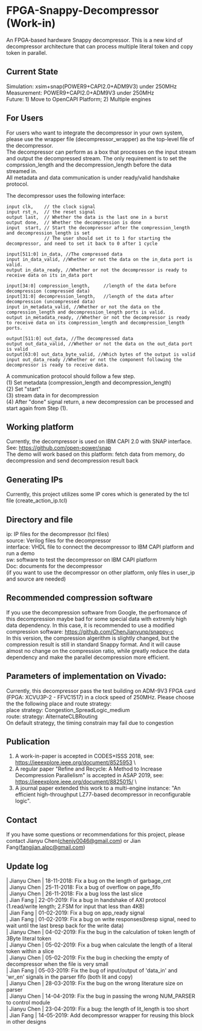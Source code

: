 # FPGA-Snappy-Decompressor (Work-in)
An FPGA-based hardware Snappy decompressor. This is a new kind of decompressor architecture that can process multiple literal token and copy token in parallel.

Current State
---
Simulation: xsim+snap(POWER9+CAPI2.0+ADM9V3) under 250MHz\
Measurement: POWER9+CAPI2.0+ADM9V3 under 250MHz\
Future: 1) Move to OpenCAPI Platform; 2) Multiple engines

For Users
----
For users who want to integrate the decompressor in your own system, please use the wrapper file (decompressor_wrapper) as the top-level file of the decompressor. \
The decompressor can perform as a box that processes on the input stream and output the decompressed stream. The only requirement is to set the comprssion_length and the decompression_length before the data streamed in. \
All metadata and data communication is under ready/valid handshake protocol.

The decompressor uses the following interface: 

    input clk,    // the clock signal
    input rst_n,  // the reset signal
    output last,  // Whether the data is the last one in a burst
    output done,  // Whether the decompression is done
    input  start, // Start the decompressor after the compression_length and decompression_length is set
                  // The user should set it to 1 for starting the decompressor, and need to set it back to 0 after 1 cycle

    input[511:0] in_data, //The compressed data
    input in_data_valid, //Whether or not the data on the in_data port is valid.
    output in_data_ready, //Whether or not the decompressor is ready to receive data on its in_data port

    input[34:0] compression_length,     //length of the data before decompression (compressed data)
    input[31:0] decompression_length,   //length of the data after decompression (uncompressed data)
    input in_metadata_valid, //Whether or not the data on the compression_length and decompression_length ports is valid.
    output in_metadata_ready, //Whether or not the decompressor is ready to receive data on its compression_length and decompression_length ports.

    output[511:0] out_data, //The decompressed data
    output out_data_valid, //Whether or not the data on the out_data port is valid
    output[63:0] out_data_byte_valid, //Which bytes of the output is valid
    input out_data_ready //Whether or not the component following the decompressor is ready to receive data.

A communication protocol should follow a few step. \
(1) Set metadata (compression_length and decompression_length)\
(2) Set "start" \
(3) stream data in for decompression\
(4) After "done" signal return, a new decompression can be processed and start again from Step (1).


Working platform
----
Currently, the decompressor is used on IBM CAPI 2.0 with SNAP interface. See: https://github.com/open-power/snap \
The demo will work based on this platform: fetch data from memory, do decompression and send decompression result back

Generating IPs
----
Currently, this project utilizes some IP cores which is generated by the tcl file (create_action_ip.tcl)

Directory and file
---
ip: IP files for the decompressor (tcl files)\
source: Verilog files for the decompressor\
interface: VHDL file to connect the decompressor to IBM CAPI platform and run a demo\
sw: software to test the decompressor on IBM CAPI platform\
Doc: documents for the decompressor\
(if you want to use the decompressor on other platform, only files in user_ip and source are needed)

Recommended compression software
----
If you use the decompression software from Google, the perfromance of this decompression maybe bad for some special data with extremly high data dependency. In this case, it is recommended to use a modified compression software: https://github.com/ChenJianyunp/snappy-c \
In this version, the compression algerithm is slightly changed, but the compression result is still in standard Snappy format. And it will cause almost no change on the compression ratio, while greatly reduce the data dependency and make the parallel decompression more efficient.

Parameters of implementation on Vivado:
----
Currently, this decompressor pass the test building on ADM-9V3 FPGA card (FPGA: XCVU3P-2 - FFVC1517) in a clock speed of 250MHz. Please choose the the following place and route strategy:\
place strategy: Congestion_SpreadLogic_medium\
route: strategy:  AlternateCLBRouting\
On default strategy, the timing constrain may fail due to congestion

Publication
------
1. A work-in-paper is accepted in CODES+ISSS 2018, see: https://ieeexplore.ieee.org/document/8525953 \
2. A regular paper "Refine and Recycle: A Method to Increase Decompression Parallelism" is accepted in ASAP 2019, see: https://ieeexplore.ieee.org/document/8825015/ \
3. A journal paper extended this work to a multi-engine instance: "An efficient high-throughput LZ77-based decompressor in reconfigurable logic".

Contact
----
If you have some questions or recommendations for this project, please contact Jianyu Chen(chenjy0046@gmail.com) or Jian Fang(fangjian.alpc@gmail.com)

Update log
----
| Jianyu Chen | 18-11-2018: Fix a bug on the length of garbage_cnt\
| Jianyu Chen | 25-11-2018: Fix a bug of overflow on page_fifo\
| Jianyu Chen | 26-11-2018: Fix a bug loss the last slice\
| Jian Fang   | 22-01-2019: Fix a bug in handshake of AXI protocol (1.read/write length; 2.FSM for input that less than 4KB)\
| Jian Fang   | 01-02-2019: Fix a bug on app_ready signal\
| Jian Fang   | 01-02-2019: Fix a bug on write responses(bresp signal, need to wait until the last bresp back for the write data)\
| Jianyu Chen | 04-02-2019: Fix the bug in the calculation of token length of 3Byte literal token\
| Jianyu Chen | 05-02-2019: Fix a bug when calculate the length of a literal token within a slice\
| Jianyu Chen | 05-02-2019: Fix the bug in checking the empty of decompressor when the file is very small\
| Jian Fang   | 05-03-2019: Fix the bug of input/output of 'data_in' and 'wr_en' signals in the parser fifo (both lit and copy)\
| Jianyu Chen | 28-03-2019: Fix the bug on the wrong literature size on parser\
| Jianyu Chen | 14-04-2019: Fix the bug in passing the wrong NUM_PARSER to control module\
| Jianyu Chen | 23-04-2019: Fix a bug: the length of lit_length is too short\
| Jian Fang   | 14-05-2019: Add decompressor wrapper for reusing this block in other designs
